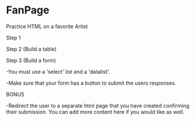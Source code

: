 # FanPage
Practice HTML on a favorite Artist

 Step 1
 
  <!-- -You must use semantic elements to organize your HTML, No DIV tags. Use "section" tags if you need a filler. -->
  
  <!-- -Your page must have navigation links to your artists web page. -->
  
  <!-- -It must have 2 different lists one ordered and one unordered -->
  
  <!-- -It must contain at least 3 images that are relevant to your artist. -->
  
  <!-- -There needs to be either a video embedded or a link created to a video. -->
  
  <!-- -Include a brief biography. -->

  <!-- -Include how you discovered them and why you like them. -->
  
  <!-- -Your page should read like a story, a beginning, middle and end. (header, main, footer) -->
  
  
 Step 2 (Build a table)
 
  <!-- -Build a table to show upcoming concerts (if there are none, then make up some dates and locations). -->
  
  <!-- -Each concert should have the following information: Date, Time, Location, Link to buy tickets. (4 columns). -->
  
  <!-- -The table should have a header and a body (you can create an optional footer if you would like) -->
  
  <!-- -Display at least 3 concerts. -->
  
 Step 3 (Build a form)
 
  <!-- -Your form should ask the user at least 4 different questions. For example: What is your favorite song? How many concerts have you been to? How many albums do you own from them? They can be whatever you would like. -->
  
  <!-- -You need to use a different 'Type' of input for each question. -->
  
  -You must use a 'select' list and a 'datalist'.

  -Make sure that your form has a button to submit the users responses.

  BONUS

  -Redirect the user to a separate html page that you have created confirming their submission. You can add more content here if you would like as well.
